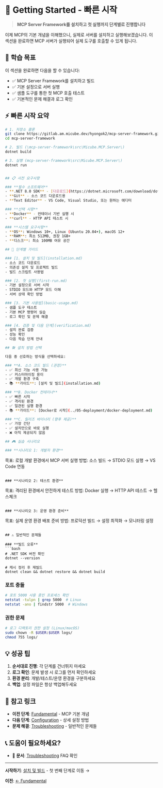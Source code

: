# 🚀 Getting Started - 빠른 시작

> **MCP Server Framework를 설치하고 첫 실행까지 단계별로 진행합니다**

이제 MCP의 기본 개념을 이해했으니, 실제로 서버를 설치하고 실행해보겠습니다. 이 섹션을 완료하면 MCP 서버가 실행되어 실제 도구를 호출할 수 있게 됩니다.

## 🎯 학습 목표

이 섹션을 완료하면 다음을 할 수 있습니다:

- ✅ MCP Server Framework를 설치하고 빌드
- ✅ 기본 설정으로 서버 실행
- ✅ 샘플 도구를 통한 첫 MCP 호출 테스트
- ✅ 기본적인 문제 해결과 로그 확인

## ⚡ 빠른 시작 요약

```bash
# 1. 저장소 클론
git clone https://gitlab.am.micube.dev/hyongok2/mcp-server-framework.git
cd mcp-server-framework

# 2. 빌드 (\mcp-server-framework\src\Micube.MCP.Server\)
dotnet build

# 3. 실행 (mcp-server-framework\src\Micube.MCP.Server\)
dotnet run


## 📋 사전 요구사항

### **필수 소프트웨어**
- **.NET 8.0 SDK** - [다운로드](https://dotnet.microsoft.com/download/dotnet/8.0)
- **Git** - 소스 코드 다운로드용
- **Text Editor** - VS Code, Visual Studio, 또는 원하는 에디터

### **선택 사항**
- **Docker** - 컨테이너 기반 실행 시
- **curl** - HTTP API 테스트 시

### **시스템 요구사항**
- **OS**: Windows 10+, Linux (Ubuntu 20.04+), macOS 12+
- **RAM**: 최소 512MB, 권장 1GB+
- **디스크**: 최소 100MB 여유 공간

## 📖 단계별 가이드

### [1. 설치 및 빌드](installation.md)
- 소스 코드 다운로드
- 의존성 설치 및 프로젝트 빌드
- 빌드 스크립트 사용법

### [2. 첫 실행](first-run.md)
- 기본 설정으로 서버 시작
- STDIO 모드와 HTTP 모드 이해
- 서버 상태 확인 방법

### [3. 기본 사용법](basic-usage.md)
- 샘플 도구 테스트
- 기본 MCP 명령어 실습
- 로그 확인 및 문제 해결

### [4. 검증 및 다음 단계](verification.md)
- 설치 완료 검증
- 성능 확인
- 다음 학습 단계 안내

## 🛠️ 설치 방법 선택

다음 중 선호하는 방식을 선택하세요:

### **A. 소스 코드 빌드 (권장)**
- ✅ 최신 기능 사용 가능
- ✅ 커스터마이징 용이
- ✅ 개발 환경 구축
- 📚 **가이드**: [설치 및 빌드](installation.md)

### **B. Docker 컨테이너**
- ✅ 빠른 시작
- ✅ 격리된 환경
- ✅ 일관된 실행 환경
- 📚 **가이드**: [Docker로 시작](../05-deployment/docker-deployment.md)

### **C. 릴리즈 바이너리 (향후 제공)**
- ✅ 가장 간단
- ✅ 설치만으로 바로 실행
- ❌ 아직 제공되지 않음

## 🎮 실습 시나리오

### **시나리오 1: 개발자 환경**
```
목표: 로컬 개발 환경에서 MCP 서버 실행
방법: 소스 빌드 → STDIO 모드 실행 → VS Code 연동
```

### **시나리오 2: 테스트 환경**
```
목표: 격리된 환경에서 안전하게 테스트
방법: Docker 실행 → HTTP API 테스트 → 헬스체크
```

### **시나리오 3: 운영 환경 준비**
```
목표: 실제 운영 환경 배포 준비
방법: 프로덕션 빌드 → 설정 최적화 → 모니터링 설정
```

## ⚠️ 일반적인 문제들

### **빌드 오류**
```bash
# .NET SDK 버전 확인
dotnet --version

# 캐시 정리 후 재빌드
dotnet clean && dotnet restore && dotnet build
```

### **포트 충돌**
```bash
# 포트 5000 사용 중인 프로세스 확인
netstat -tulpn | grep 5000  # Linux
netstat -ano | findstr 5000  # Windows
```

### **권한 문제**
```bash
# 로그 디렉토리 권한 설정 (Linux/macOS)
sudo chown -R $USER:$USER logs/
chmod 755 logs/
```

## 💡 성공 팁

1. **순서대로 진행**: 각 단계를 건너뛰지 마세요
2. **로그 확인**: 문제 발생 시 로그를 먼저 확인하세요
3. **환경 분리**: 개발/테스트/운영 환경을 구분하세요
4. **백업**: 설정 파일은 항상 백업해두세요

## 🔗 참고 링크

- **이전 단계**: [Fundamental](../01-fundamental/README.md) - MCP 기본 개념
- **다음 단계**: [Configuration](../03-configuration/README.md) - 상세 설정 방법
- **문제 해결**: [Troubleshooting](../09-troubleshooting/README.md) - 일반적인 문제들

## 📞 도움이 필요하세요?

- 📖 **문서**: [Troubleshooting](../09-troubleshooting/faq.md) FAQ 확인

---

**시작하기**: [설치 및 빌드](installation.md) - 첫 번째 단계로 이동 →

**이전**: [← Fundamental](../01-fundamental/README.md)